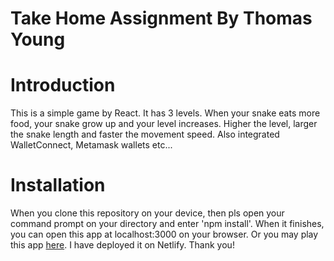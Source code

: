 # Take Home Assignment By Thomas Young

# Introduction

This is a simple game by React. It has 3 levels.
When your snake eats more food, your snake grow up and your level increases.
Higher the level, larger the snake length and faster the movement speed.
Also integrated WalletConnect, Metamask wallets etc...

# Installation

When you clone this repository on your device, then pls open your command prompt on your directory and enter 'npm install'.
When it finishes, you can open this app at localhost:3000 on your browser.
Or you may play this app [here](https://62ff4bcc082319000832a503--chic-biscuit-60e808.netlify.app/).
I have deployed it on Netlify.
Thank you!

